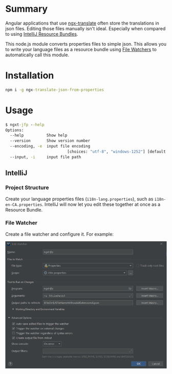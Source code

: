 # Summary

Angular applications that use [ngx-translate](https://github.com/ngx-translate/core) often store the translations in json files.  Editing those files manually isn't ideal.  Especially when compared to using [IntelliJ Resource Bundles](https://www.jetbrains.com/help/idea/resource-bundle.html).

This node.js module converts properties files to simple json.  This allows you to write your language files as a resource bundle using [File Watchers](https://www.jetbrains.com/help/idea/using-file-watchers.html) to automatically call this module.

# Installation

```cmd
npm i -g ngx-translate-json-from-properties
```

# Usage

```cmd
$ ngxt-jfp --help
Options:
  --help          Show help                                            [boolean]
  --version       Show version number                                  [boolean]
  --encoding, -e  input file encoding
                           [choices: "utf-8", "windows-1252"] [default: "utf-8"]
  --input, -i     input file path
```

## IntelliJ

### Project Structure

Create your language properties files (`i18n-lang.properties`), such as `i18n-en-CA.properties`.  IntelliJ will now let you edit these together at once as a Resource Bundle.

### File Watcher

Create a file watcher and configure it.  For example:

![example file watcher configuration](readme/file-watcher-config.png "example file watcher configuration")
